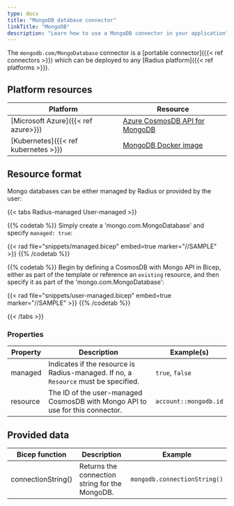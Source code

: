 ```yaml
---
type: docs
title: "MongoDB database connector"
linkTitle: "MongoDB"
description: "Learn how to use a MongoDB connector in your application"
---
```


The `mongodb.com/MongoDatabase` connector is a [portable connector]({{< ref connectors >}}) which can be deployed to any [Radius platform]({{< ref platforms >}}).

## Platform resources

| Platform | Resource |
|----------|----------|
| [Microsoft Azure]({{< ref azure>}}) | [Azure CosmosDB API for MongoDB](https://docs.microsoft.com/en-us/azure/cosmos-db/mongodb-introduction)
| [Kubernetes]({{< ref kubernetes >}}) | [MongoDB Docker image](https://hub.docker.com/_/mongo/)

## Resource format

Mongo databases can be either managed by Radius or provided by the user:

{{< tabs Radius-managed User-managed >}}

{{% codetab %}}
Simply create a 'mongo.com.MongoDatabase' and specify `managed: true`:

{{< rad file="snippets/managed.bicep" embed=true marker="//SAMPLE" >}}
{{% /codetab %}}

{{% codetab %}}
Begin by defining a CosmosDB with Mongo API in Bicep, either as part of the template or reference an `existing` resource, and then specify it as part of the 'mongo.com.MongoDatabase':

{{< rad file="snippets/user-managed.bicep" embed=true marker="//SAMPLE" >}}
{{% /codetab %}}

{{< /tabs >}}

### Properties

| Property | Description | Example(s) |
|----------|-------------|---------|
| managed | Indicates if the resource is Radius-managed. If no, a `Resource` must be specified. | `true`, `false`
| resource | The ID of the user-managed CosmosDB with Mongo API to use for this connector. | `account::mongodb.id`


## Provided data

| Bicep function | Description | Example |
|----------------|-------------|---------|
| connectionString() | Returns the connection string for the MongoDB. | `mongodb.connectionString()` |